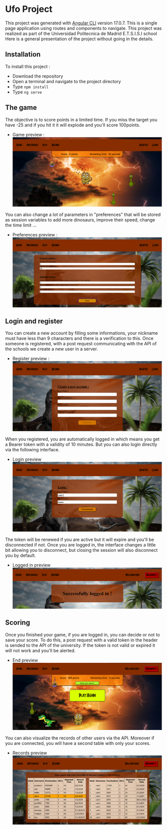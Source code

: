 # Ufo Project

This project was generated with [Angular CLI](https://github.com/angular/angular-cli) version 17.0.7.
This is a single page application using routes and components to navigate. This project was realized as part of the Universidad Politecnica de Madrid E.T.S.I.S.I school
Here is a general presentation of the project without going in the details.

## Installation

To install this project :
- Download the repository
- Open a terminal and navigate to the project directory
- Type <code>npm install</code>
- Type <code>ng serve</code>

## The game

The objective is to score points in a limited time. If you miss the target you have -25 and if you hit it it will explode and you'll score 100points.

* Game preview :
![!img_1](readme_imgs/play.png)

You can also change a lot of parameters in "preferences" that will be stored as session variables to add more dinosaurs, improve their speed, change the time limit ...

* Preferences preview :
![!img_2](readme_imgs/preferences.png)

## Login and register

You can create a new account by filling some informations, your nickname must have less than 9 characters and there is a verification to this. Once someone is registered, with a post request communicating with the API of the schools we create a new user in a server.

* Register preview :
![!img_3](readme_imgs/register.png)

When you registered, you are automatically logged in which means you get a Bearer token with a validity of 10 minutes. But you can also login directly via the following interface.

* Login preview
![!img_4](readme_imgs/login.png)

The token will be renewed if you are active but it will expire and you'll be disconnected if not.
Once you are logged in, the interface changes a little bit allowing you to disconnect, but closing the session will also disconnect you by default.

* Logged in preview
![!img_5](readme_imgs/login_success.png)

## Scoring

Once you finished your game, if you are logged in, you can decide or not to save your score. To do this, a post request with a valid token in the header is sended to the API of the university. If the token is not valid or expired it will not work and you'll be alerted.

* End preview
![!img_6](readme_imgs/end.png)

You can also visualize the records of other users via the API. Moreover if you are connected, you will have a second table with only your scores.

* Records preview
![!img_7](readme_imgs/records.png)


